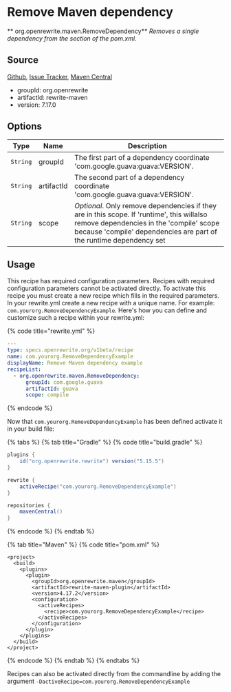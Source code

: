 # Remove Maven dependency

** org.openrewrite.maven.RemoveDependency**
_Removes a single dependency from the <dependencies> section of the pom.xml._

## Source

[Github](https://github.com/openrewrite/rewrite), [Issue Tracker](https://github.com/openrewrite/rewrite/issues), [Maven Central](https://search.maven.org/artifact/org.openrewrite/rewrite-maven/7.17.0/jar)

* groupId: org.openrewrite
* artifactId: rewrite-maven
* version: 7.17.0

## Options

| Type | Name | Description |
| -- | -- | -- |
| `String` | groupId | The first part of a dependency coordinate 'com.google.guava:guava:VERSION'. |
| `String` | artifactId | The second part of a dependency coordinate 'com.google.guava:guava:VERSION'. |
| `String` | scope | *Optional*. Only remove dependencies if they are in this scope. If 'runtime', this willalso remove dependencies in the 'compile' scope because 'compile' dependencies are part of the runtime dependency set |


## Usage

This recipe has required configuration parameters. Recipes with required configuration parameters cannot be activated directly. To activate this recipe you must create a new recipe which fills in the required parameters. In your rewrite.yml create a new recipe with a unique name. For example: `com.yourorg.RemoveDependencyExample`.
Here's how you can define and customize such a recipe within your rewrite.yml:

{% code title="rewrite.yml" %}
```yaml
---
type: specs.openrewrite.org/v1beta/recipe
name: com.yourorg.RemoveDependencyExample
displayName: Remove Maven dependency example
recipeList:
  - org.openrewrite.maven.RemoveDependency:
      groupId: com.google.guava
      artifactId: guava
      scope: compile
```
{% endcode %}


Now that `com.yourorg.RemoveDependencyExample` has been defined activate it in your build file:

{% tabs %}
{% tab title="Gradle" %}
{% code title="build.gradle" %}
```groovy
plugins {
    id("org.openrewrite.rewrite") version("5.15.5")
}

rewrite {
    activeRecipe("com.yourorg.RemoveDependencyExample")
}

repositories {
    mavenCentral()
}

```
{% endcode %}
{% endtab %}

{% tab title="Maven" %}
{% code title="pom.xml" %}
```markup
<project>
  <build>
    <plugins>
      <plugin>
        <groupId>org.openrewrite.maven</groupId>
        <artifactId>rewrite-maven-plugin</artifactId>
        <version>4.17.2</version>
        <configuration>
          <activeRecipes>
            <recipe>com.yourorg.RemoveDependencyExample</recipe>
          </activeRecipes>
        </configuration>
      </plugin>
    </plugins>
  </build>
</project>
```
{% endcode %}
{% endtab %}
{% endtabs %}

Recipes can also be activated directly from the commandline by adding the argument `-DactiveRecipe=com.yourorg.RemoveDependencyExample`
